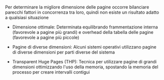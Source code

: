 Per determinare la migliore dimensione delle pagine occorre bilanciare parecchi fattori in concorrenza tra loro, quindi non esiste un risultato adatto a qualsiasi situazione

- Dimensione ottimale: Determinata equilibrando frammentazione interna (favorevole a pagine più grandi) e overhead della tabella delle pagine (favorevole a pagine più piccole)

- Pagine di diverse dimensioni: Alcuni sistemi operativi utilizzano pagine di diverse dimensioni per parti diverse del sistema

- Transparent Huge Pages (THP): Tecnica per utilizzare pagine di grandi dimensioni ottimizzando l'uso della memoria, spostando la memoria del processo per creare intervalli contigui


